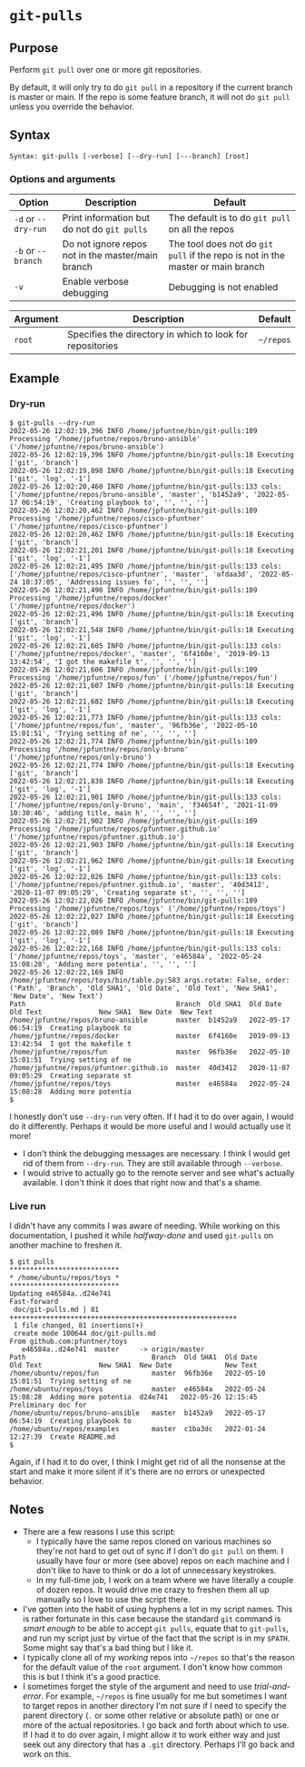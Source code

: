 # `git-pulls`

## Purpose
Perform `git pull` over one or more git repositories.

By default, it will only try to do `git pull` in a repository if the current branch is master or main.  If the repo is some feature branch, it will not do `git pull` unless you override the behavior.

## Syntax
```
Syntax: git-pulls [-verbose] [--dry-run] [---branch] [root]
```

### Options and arguments
| Option | Description | Default |
| ------ | ----------- | ------- |
|  `-d` or `--dry-run`  | Print information but do not do `git pulls` | The default is to do `git pull` on all the repos |
|  `-b` or `--branch`  | Do not ignore repos not in the master/main branch | The tool does not do `git pull` if the repo is not in the master or main branch |
|  `-v`  | Enable verbose debugging | Debugging is not enabled |

| Argument | Description | Default |
| -------- | ----------- | ------- |
| `root` | Specifies the directory in which to look for repositories | `~/repos` |

## Example

### Dry-run
```
$ git-pulls --dry-run
2022-05-26 12:02:19,396 INFO /home/jpfuntne/bin/git-pulls:109 Processing '/home/jpfuntne/repos/bruno-ansible' ('/home/jpfuntne/repos/bruno-ansible')
2022-05-26 12:02:19,396 INFO /home/jpfuntne/bin/git-pulls:18 Executing ['git', 'branch']
2022-05-26 12:02:19,898 INFO /home/jpfuntne/bin/git-pulls:18 Executing ['git', 'log', '-1']
2022-05-26 12:02:20,460 INFO /home/jpfuntne/bin/git-pulls:133 cols: ['/home/jpfuntne/repos/bruno-ansible', 'master', 'b1452a9', '2022-05-17 06:54:19', 'Creating playbook to', '', '', '']
2022-05-26 12:02:20,462 INFO /home/jpfuntne/bin/git-pulls:109 Processing '/home/jpfuntne/repos/cisco-pfuntner' ('/home/jpfuntne/repos/cisco-pfuntner')
2022-05-26 12:02:20,462 INFO /home/jpfuntne/bin/git-pulls:18 Executing ['git', 'branch']
2022-05-26 12:02:21,201 INFO /home/jpfuntne/bin/git-pulls:18 Executing ['git', 'log', '-1']
2022-05-26 12:02:21,495 INFO /home/jpfuntne/bin/git-pulls:133 cols: ['/home/jpfuntne/repos/cisco-pfuntner', 'master', 'afdaa3d', '2022-05-24 10:37:05', 'Addressing issues fo', '', '', '']
2022-05-26 12:02:21,496 INFO /home/jpfuntne/bin/git-pulls:109 Processing '/home/jpfuntne/repos/docker' ('/home/jpfuntne/repos/docker')
2022-05-26 12:02:21,496 INFO /home/jpfuntne/bin/git-pulls:18 Executing ['git', 'branch']
2022-05-26 12:02:21,548 INFO /home/jpfuntne/bin/git-pulls:18 Executing ['git', 'log', '-1']
2022-05-26 12:02:21,605 INFO /home/jpfuntne/bin/git-pulls:133 cols: ['/home/jpfuntne/repos/docker', 'master', '6f4160e', '2019-09-13 13:42:54', 'I got the makefile t', '', '', '']
2022-05-26 12:02:21,606 INFO /home/jpfuntne/bin/git-pulls:109 Processing '/home/jpfuntne/repos/fun' ('/home/jpfuntne/repos/fun')
2022-05-26 12:02:21,607 INFO /home/jpfuntne/bin/git-pulls:18 Executing ['git', 'branch']
2022-05-26 12:02:21,682 INFO /home/jpfuntne/bin/git-pulls:18 Executing ['git', 'log', '-1']
2022-05-26 12:02:21,773 INFO /home/jpfuntne/bin/git-pulls:133 cols: ['/home/jpfuntne/repos/fun', 'master', '96fb36e', '2022-05-10 15:01:51', 'Trying setting of ne', '', '', '']
2022-05-26 12:02:21,774 INFO /home/jpfuntne/bin/git-pulls:109 Processing '/home/jpfuntne/repos/only-bruno' ('/home/jpfuntne/repos/only-bruno')
2022-05-26 12:02:21,774 INFO /home/jpfuntne/bin/git-pulls:18 Executing ['git', 'branch']
2022-05-26 12:02:21,838 INFO /home/jpfuntne/bin/git-pulls:18 Executing ['git', 'log', '-1']
2022-05-26 12:02:21,901 INFO /home/jpfuntne/bin/git-pulls:133 cols: ['/home/jpfuntne/repos/only-bruno', 'main', 'f34654f', '2021-11-09 10:30:46', 'adding title, main h', '', '', '']
2022-05-26 12:02:21,902 INFO /home/jpfuntne/bin/git-pulls:109 Processing '/home/jpfuntne/repos/pfuntner.github.io' ('/home/jpfuntne/repos/pfuntner.github.io')
2022-05-26 12:02:21,903 INFO /home/jpfuntne/bin/git-pulls:18 Executing ['git', 'branch']
2022-05-26 12:02:21,962 INFO /home/jpfuntne/bin/git-pulls:18 Executing ['git', 'log', '-1']
2022-05-26 12:02:22,026 INFO /home/jpfuntne/bin/git-pulls:133 cols: ['/home/jpfuntne/repos/pfuntner.github.io', 'master', '40d3412', '2020-11-07 09:05:29', 'Creating separate st', '', '', '']
2022-05-26 12:02:22,026 INFO /home/jpfuntne/bin/git-pulls:109 Processing '/home/jpfuntne/repos/toys' ('/home/jpfuntne/repos/toys')
2022-05-26 12:02:22,027 INFO /home/jpfuntne/bin/git-pulls:18 Executing ['git', 'branch']
2022-05-26 12:02:22,089 INFO /home/jpfuntne/bin/git-pulls:18 Executing ['git', 'log', '-1']
2022-05-26 12:02:22,168 INFO /home/jpfuntne/bin/git-pulls:133 cols: ['/home/jpfuntne/repos/toys', 'master', 'e46584a', '2022-05-24 15:08:28', 'Adding more potentia', '', '', '']
2022-05-26 12:02:22,169 INFO /home/jpfuntne/repos/toys/bin/table.py:583 args.rotate: False, order: ('Path', 'Branch', 'Old SHA1', 'Old Date', 'Old Text', 'New SHA1', 'New Date', 'New Text')
Path                                     Branch  Old SHA1  Old Date             Old Text              New SHA1  New Date  New Text
/home/jpfuntne/repos/bruno-ansible       master  b1452a9   2022-05-17 06:54:19  Creating playbook to
/home/jpfuntne/repos/docker              master  6f4160e   2019-09-13 13:42:54  I got the makefile t
/home/jpfuntne/repos/fun                 master  96fb36e   2022-05-10 15:01:51  Trying setting of ne
/home/jpfuntne/repos/pfuntner.github.io  master  40d3412   2020-11-07 09:05:29  Creating separate st
/home/jpfuntne/repos/toys                master  e46584a   2022-05-24 15:08:28  Adding more potentia
$
```
I honestly don't use `--dry-run` very often.  If I had it to do over again, I would do it differently.  Perhaps it would be more useful and I would actually use it more!
- I don't think the debugging messages are necessary.  I think I would get rid of them from `--dry-run`.  They are still available through `--verbose`.
- I would strive to actually go to the remote server and see what's actually available.  I don't think it does that right now and that's a shame.

### Live run
I didn't have any commits I was aware of needing.  While working on this documentation, I pushed it while _halfway-done_ and used `git-pulls` on another machine to freshen it.
```
$ git pulls
***************************
* /home/ubuntu/repos/toys *
***************************
Updating e46584a..d24e741
Fast-forward
 doc/git-pulls.md | 81 ++++++++++++++++++++++++++++++++++++++++++++++++++++++++
 1 file changed, 81 insertions(+)
 create mode 100644 doc/git-pulls.md
From github.com:pfuntner/toys
   e46584a..d24e741  master     -> origin/master
Path                               Branch  Old SHA1  Old Date             Old Text              New SHA1  New Date             New Text
/home/ubuntu/repos/fun             master  96fb36e   2022-05-10 15:01:51  Trying setting of ne
/home/ubuntu/repos/toys            master  e46584a   2022-05-24 15:08:28  Adding more potentia  d24e741   2022-05-26 12:15:45  Preliminary doc for
/home/ubuntu/repos/bruno-ansible   master  b1452a9   2022-05-17 06:54:19  Creating playbook to
/home/ubuntu/repos/examples        master  c1ba3dc   2022-01-24 12:27:39  Create README.md
$
```
Again, if I had it to do over, I think I might get rid of all the nonsense at the start and make it more silent if it's there are no errors or unexpected behavior.

## Notes

- There are a few reasons I use this script:
    - I typically have the same repos cloned on various machines so they're not hard to get out of sync if I don't do `git pull` on them.  I usually have four or more (see above) repos on each machine and I don't like to have to think or do a lot of unnecessary keystrokes.
    - In my full-time job, I work on a team where we have literally a couple of dozen repos.  It would drive me crazy to freshen them all up manually so I love to use the script there.
- I've gotten into the habit of using hyphens a lot in my script names.  This is rather fortunate in this case because the standard `git` command is _smart enough_ to be able to accept `git pulls`, equate that to `git-pulls`, and run my script just by virtue of the fact that the script is in my `$PATH`.  Some might say that's a bad thing but I like it.
- I typically clone all of my _working_ repos into `~/repos` so that's the reason for the default value of the `root` argument.  I don't know how common this is but I think it's a good practice.
- I sometimes forget the style of the argument and need to use _trial-and-error_.  For example, `~/repos` is fine usually for me but sometimes I want to target repos in another directory I'm not sure if I need to specify the parent directory (`.` or some other relative or absolute path) or one or more of the actual repositories.  I go back and forth about which to use.  If I had it to do over again, I might allow it to work either way and just seek out any directory that has a `.git` directory.  Perhaps I'll go back and work on this.
